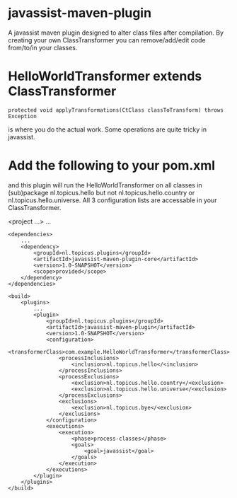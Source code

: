 javassist-maven-plugin
======================

A javassist maven plugin designed to alter class files after compilation. By creating your own ClassTransformer you can remove/add/edit code from/to/in your classes.

HelloWorldTransformer extends ClassTransformer
======================

```
protected void applyTransformations(CtClass classToTransform) throws Exception
```
is where you do the actual work. Some operations are quite tricky in javassist.

Add the following to your pom.xml
======================
and this plugin will run the HelloWorldTransformer on all classes in (sub)package nl.topicus.hello but not nl.topicus.hello.country or nl.topicus.hello.universe. All 3 configuration lists are accessable in your ClassTransformer.


<?xml version="1.0" encoding="UTF-8"?>
<project ...>
	...
	
	<dependencies>
		...
		<dependency>
			<groupId>nl.topicus.plugins</groupId>
			<artifactId>javassist-maven-plugin-core</artifactId>
			<version>1.0-SNAPSHOT</version>
			<scope>provided</scope>
		</dependency>
	</dependencies>

	<build>
		<plugins>
			...
			<plugin>
				<groupId>nl.topicus.plugins</groupId>
				<artifactId>javassist-maven-plugin</artifactId>
				<version>1.0-SNAPSHOT</version>
				<configuration>
					<transformerClass>com.example.HelloWorldTransformer</transformerClass>
					<processInclusions>
						<inclusion>nl.topicus.hello</<inclusion>
					</processInclusions>
					<processExclusions>
						<exclusion>nl.topicus.hello.country</<exclusion>
						<exclusion>nl.topicus.hello.universe</<exclusion>
					</processExclusions>
					<exclusions>
						<exclusion>nl.topicus.bye</<exclusion>
					</exclusions>
				</configuration>
				<executions>
					<execution>
						<phase>process-classes</phase>
						<goals>
							<goal>javassist</goal>
						</goals>
					</execution>
				</executions>
			</plugin>
		</plugins>
	</build>
</project>


